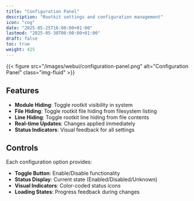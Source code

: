 ```yaml
---
title: "Configuration Panel"
description: "Rootkit settings and configuration management"
icon: "cog"
date: "2025-05-25T16:00:00+01:00"
lastmod: "2025-05-30T00:00:00+01:00"
draft: false
toc: true
weight: 425
---
```




{{< figure src="/images/webui/configuration-panel.png" alt="Configuration Panel" class="img-fluid" >}}

## Features

- **Module Hiding**: Toggle rootkit visibility in system
- **File Hiding**: Toggle rootkit file hiding from filesystem listing
- **Line Hiding**: Toggle rootkit line hiding from file contents
- **Real-time Updates**: Changes applied immediately
- **Status Indicators**: Visual feedback for all settings

## Controls

Each configuration option provides:
- **Toggle Button**: Enable/Disable functionality
- **Status Display**: Current state (Enabled/Disabled/Unknown)
- **Visual Indicators**: Color-coded status icons
- **Loading States**: Progress feedback during changes 